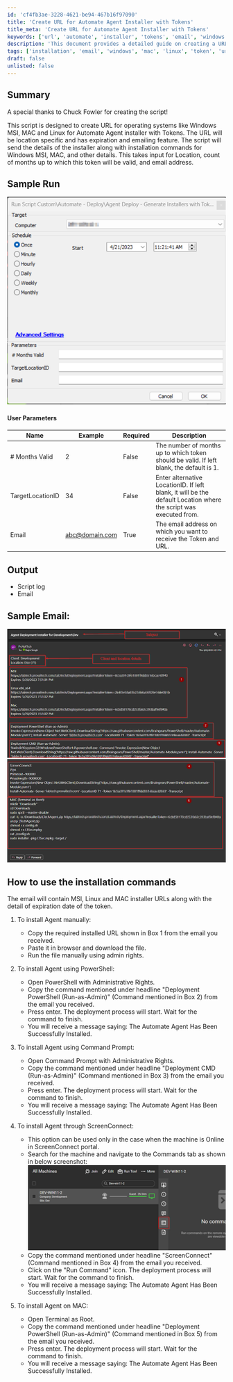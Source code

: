 ```yaml
---
id: 'cf4fb3ae-3228-4621-be94-467b16f97090'
title: 'Create URL for Automate Agent Installer with Tokens'
title_meta: 'Create URL for Automate Agent Installer with Tokens'
keywords: ['url', 'automate', 'installer', 'tokens', 'email', 'windows', 'mac', 'linux']
description: 'This document provides a detailed guide on creating a URL for the Automate Agent installer for various operating systems, including Windows MSI, MAC, and Linux. It includes user parameters, output details, and installation commands for each platform, along with a sample run and email outputs.'
tags: ['installation', 'email', 'windows', 'mac', 'linux', 'token', 'url']
draft: false
unlisted: false
---
```

## Summary

A special thanks to Chuck Fowler for creating the script!

This script is designed to create URL for operating systems like Windows MSI, MAC and Linux for Automate Agent installer with Tokens. The URL will be location specific and has expiration and emailing feature. The script will send the details of the installer along with installation commands for Windows MSI, MAC, and other details. This takes input for Location, count of months up to which this token will be valid, and email address.

## Sample Run

![Sample Run](../../../static/img/Agent-Deploy---Generate-Installers-with-Tokens/image_1.png)

#### User Parameters

| Name               | Example              | Required | Description                                                                                   |
|--------------------|----------------------|----------|-----------------------------------------------------------------------------------------------|
| # Months Valid     | 2                    | False    | The number of months up to which token should be valid. If left blank, the default is 1.    |
| TargetLocationID   | 34                   | False    | Enter alternative LocationID. If left blank, it will be the default Location where the script was executed from. |
| Email              | [abc@domain.com](mailto:abc@domain.com) | True     | The email address on which you want to receive the Token and URL.                            |

## Output

- Script log
- Email

## Sample Email:

![Sample Email 1](../../../static/img/Agent-Deploy---Generate-Installers-with-Tokens/image_2.png)
![Sample Email 2](../../../static/img/Agent-Deploy---Generate-Installers-with-Tokens/image_3.png)

## How to use the installation commands

The email will contain MSI, Linux and MAC installer URLs along with the detail of expiration date of the token.

1. To install Agent manually:
   - Copy the required installed URL shown in Box 1 from the email you received.
   - Paste it in browser and download the file.
   - Run the file manually using admin rights.

2. To install Agent using PowerShell:
   - Open PowerShell with Administrative Rights.
   - Copy the command mentioned under headline "Deployment PowerShell (Run-as-Admin)" (Command mentioned in Box 2) from the email you received.
   - Press enter. The deployment process will start. Wait for the command to finish.
   - You will receive a message saying: The Automate Agent Has Been Successfully Installed.

3. To install Agent using Command Prompt:
   - Open Command Prompt with Administrative Rights.
   - Copy the command mentioned under headline "Deployment CMD (Run-as-Admin)" (Command mentioned in Box 3) from the email you received.
   - Press enter. The deployment process will start. Wait for the command to finish.
   - You will receive a message saying: The Automate Agent Has Been Successfully Installed.

4. To install Agent through ScreenConnect:
   - This option can be used only in the case when the machine is Online in ScreenConnect portal.
   - Search for the machine and navigate to the Commands tab as shown in below screenshot:
     ![ScreenConnect Commands](../../../static/img/Agent-Deploy---Generate-Installers-with-Tokens/image_4.png)
   - Copy the command mentioned under headline "ScreenConnect" (Command mentioned in Box 4) from the email you received.
   - Click on the "Run Command" icon. The deployment process will start. Wait for the command to finish.
   - You will receive a message saying: The Automate Agent Has Been Successfully Installed.

5. To install Agent on MAC:
   - Open Terminal as Root.
   - Copy the command mentioned under headline "Deployment PowerShell (Run-as-Admin)" (Command mentioned in Box 5) from the email you received.
   - Press enter. The deployment process will start. Wait for the command to finish.
   - You will receive a message saying: The Automate Agent Has Been Successfully Installed.






